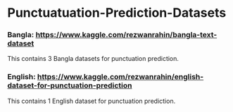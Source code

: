 # Punctuatuation-Prediction-Datasets
<!-- This folder contains 2 Bangla datasets and 1 English dataset. -->
### Bangla: https://www.kaggle.com/rezwanrahin/bangla-text-dataset
This contains 3 Bangla datasets for punctuation prediction.

### English: https://www.kaggle.com/rezwanrahin/english-dataset-for-punctuation-prediction
This contains 1 English dataset for punctuation prediction.
